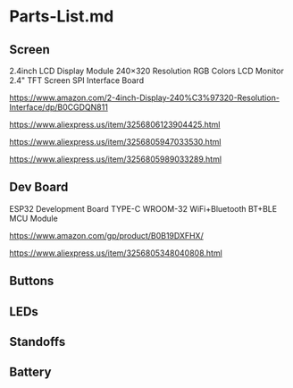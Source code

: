 # Parts-List.md

## Screen

2.4inch LCD Display Module 240×320 Resolution RGB Colors LCD Monitor 2.4" TFT Screen SPI Interface Board

https://www.amazon.com/2-4inch-Display-240%C3%97320-Resolution-Interface/dp/B0CGDQN811

https://www.aliexpress.us/item/3256806123904425.html

https://www.aliexpress.us/item/3256805947033530.html

https://www.aliexpress.us/item/3256805989033289.html

## Dev Board 

ESP32 Development Board TYPE-C WROOM-32 WiFi+Bluetooth BT+BLE MCU Module

https://www.amazon.com/gp/product/B0B19DXFHX/

https://www.aliexpress.us/item/3256805348040808.html

## Buttons

## LEDs

## Standoffs

## Battery



